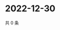 # 2022-12-30

共 0 条

<!-- BEGIN WEIBO -->
<!-- 最后更新时间 Fri Dec 30 2022 17:12:53 GMT+0800 (China Standard Time) -->

<!-- END WEIBO -->
